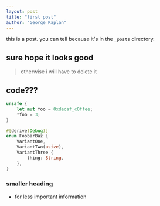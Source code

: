 ```yaml
---
layout: post
title: "first post"
author: "George Kaplan"
---
```


this is a post. you can tell because it's in the `_posts` directory.

## sure hope it looks good

> otherwise i will have to delete it

<!--more-->

## code???

```rust
unsafe {
    let mut foo = 0xdecaf_c0ffee;
    *foo = 3;
}

#[derive(Debug)]
enum FoobarBaz {
    VariantOne,
    VariantTwo(usize),
    VariantThree {
        thing: String,
    },
}
```

### smaller heading

- for less important information
